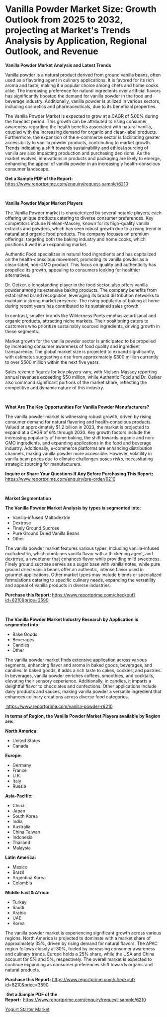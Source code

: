 <p><h1>Vanilla Powder Market Size: Growth Outlook from 2025 to 2032, projecting at Market's Trends Analysis by Application, Regional Outlook, and Revenue</h1></p><p><strong>Vanilla Powder Market Analysis and Latest Trends</strong></p>
<p><p>Vanilla powder is a natural product derived from ground vanilla beans, often used as a flavoring agent in culinary applications. It is favored for its rich aroma and taste, making it a popular choice among chefs and home cooks alike. The increasing preference for natural ingredients over artificial flavors has significantly boosted the demand for vanilla powder in the food and beverage industry. Additionally, vanilla powder is utilized in various sectors, including cosmetics and pharmaceuticals, due to its beneficial properties.</p><p>The Vanilla Powder Market is expected to grow at a CAGR of 5.00% during the forecast period. This growth can be attributed to rising consumer awareness regarding the health benefits associated with natural vanilla, coupled with the increasing demand for organic and clean-label products. Furthermore, the expansion of the e-commerce sector is facilitating greater accessibility to vanilla powder products, contributing to market growth. Trends indicating a shift towards sustainability and ethical sourcing of vanilla are also impacting production and purchasing decisions. As the market evolves, innovations in products and packaging are likely to emerge, enhancing the appeal of vanilla powder in an increasingly health-conscious consumer landscape.</p></p>
<p><strong>Get a Sample PDF of the Report:&nbsp;</strong> <a href="https://www.reportprime.com/enquiry/request-sample/6210?utm_campaign=3492&utm_medium=2&utm_source=Github&utm_content=ia&utm_term=19032025&utm_id=vanilla-powder">https://www.reportprime.com/enquiry/request-sample/6210</a></p>
<p>&nbsp;</p>
<p><strong>Vanilla Powder Major Market Players</strong></p>
<p><p>The Vanilla Powder market is characterized by several notable players, each offering unique products catering to diverse consumer preferences. Key competitors include Nielsen-Massey, known for its high-quality vanilla extracts and powders, which has seen robust growth due to a rising trend in natural and organic food products. The company focuses on premium offerings, targeting both the baking industry and home cooks, which positions it well in an expanding market.</p><p>Authentic Food specializes in natural food ingredients and has capitalized on the health-conscious movement, promoting its vanilla powder as a clean-label, non-GMO product. This focus on quality and authenticity has propelled its growth, appealing to consumers looking for healthier alternatives.</p><p>Dr. Oetker, a longstanding player in the food sector, also offers vanilla powder among its extensive baking products. The company benefits from established brand recognition, leveraging its broad distribution networks to maintain a strong market presence. The rising popularity of baking at home during recent years has contributed to its sustained sales growth.</p><p>In contrast, smaller brands like Wilderness Poets emphasize artisanal and organic products, attracting niche markets. Their positioning caters to customers who prioritize sustainably sourced ingredients, driving growth in these segments.</p><p>Market growth for the vanilla powder sector is anticipated to be propelled by increasing consumer awareness of food quality and ingredient transparency. The global market size is projected to expand significantly, with estimates suggesting a rise from approximately $300 million currently to over $500 million within the next five years.</p><p>Sales revenue figures for key players vary, with Nielsen-Massey reporting annual revenues exceeding $50 million, while Authentic Food and Dr. Oetker also command significant portions of the market share, reflecting the competitive and dynamic nature of this industry.</p></p>
<p>&nbsp;</p>
<p><strong>What Are The Key Opportunities For Vanilla Powder Manufacturers?</strong></p>
<p><p>The vanilla powder market is witnessing robust growth, driven by rising consumer demand for natural flavoring and health-conscious products. Valued at approximately $1.2 billion in 2023, the market is projected to expand at a CAGR of 6% through 2030. Key growth factors include the increasing popularity of home baking, the shift towards organic and non-GMO ingredients, and expanding applications in the food and beverage industry. Additionally, e-commerce platforms are enhancing distribution channels, making vanilla powder more accessible. However, volatility in vanilla bean prices due to climatic challenges poses risks, necessitating strategic sourcing for manufacturers.</p></p>
<p><strong>Inquire or Share Your Questions If Any Before Purchasing This Report:</strong> <a href="https://www.reportprime.com/enquiry/pre-order/6210?utm_campaign=3492&utm_medium=2&utm_source=Github&utm_content=ia&utm_term=19032025&utm_id=vanilla-powder">https://www.reportprime.com/enquiry/pre-order/6210</a></p>
<p>&nbsp;</p>
<p><strong>Market Segmentation</strong></p>
<p><strong>The Vanilla Powder Market Analysis by types is segmented into:</strong></p>
<p><ul><li>Vanilla-infused Maltodextrin</li><li>Dextrose</li><li>Finely Ground Sucrose</li><li>Pure Ground Dried Vanilla Beans</li><li>Other</li></ul></p>
<p><p>The vanilla powder market features various types, including vanilla-infused maltodextrin, which combines vanilla flavor with a thickening agent, and dextrose, a sweetener that enhances flavor while providing mild sweetness. Finely ground sucrose serves as a sugar base with vanilla notes, while pure ground dried vanilla beans offer an authentic, intense flavor used in gourmet applications. Other market types may include blends or specialized formulations catering to specific culinary needs, expanding the versatility and appeal of vanilla products in diverse industries.</p></p>
<p><strong>Purchase this Report:&nbsp;</strong><a href="https://www.reportprime.com/checkout?id=6210&price=3590&utm_campaign=3492&utm_medium=2&utm_source=Github&utm_content=ia&utm_term=19032025&utm_id=vanilla-powder">https://www.reportprime.com/checkout?id=6210&price=3590</a></p>
<p>&nbsp;</p>
<p><strong>The Vanilla Powder Market Industry Research by Application is segmented into:</strong></p>
<p><ul><li>Bake Goods</li><li>Beverages</li><li>Candies</li><li>Other</li></ul></p>
<p><p>The vanilla powder market finds extensive application across various segments, enhancing flavor and aroma in baked goods, beverages, and candies. In baked goods, it adds a rich taste to cakes, cookies, and pastries. In beverages, vanilla powder enriches coffees, smoothies, and cocktails, elevating their sensory experience. Additionally, in candies, it imparts a delightful flavor to chocolates and confections. Other applications include dairy products and sauces, making vanilla powder a versatile ingredient that enhances culinary creations across diverse food categories.</p></p>
<p><a href="https://www.reportprime.com/vanilla-powder-r6210?utm_campaign=3492&utm_medium=2&utm_source=Github&utm_content=ia&utm_term=19032025&utm_id=vanilla-powder">&nbsp;https://www.reportprime.com/vanilla-powder-r6210</a></p>
<p><strong>In terms of Region, the Vanilla Powder Market Players available by Region are:</strong></p>
<p>
    <p> <strong> North America: </strong>
        <ul>
            <li>United States</li>
            <li>Canada</li>
        </ul>
        </p> 
    <p> <strong> Europe: </strong>
        <ul>
            <li>Germany</li>
            <li>France</li>
            <li>U.K.</li>
            <li>Italy</li>
            <li>Russia</li>
        </ul>
        </p> 
    <p> <strong> Asia-Pacific: </strong>
        <ul>
            <li>China</li>
            <li>Japan</li>
            <li>South Korea</li>
            <li>India</li>
            <li>Australia</li>
            <li>China Taiwan</li>
            <li>Indonesia</li>
            <li>Thailand</li>
            <li>Malaysia</li>
        </ul>
        </p> 
    <p> <strong> Latin America: </strong>
        <ul>
            <li>Mexico</li>
            <li>Brazil</li>
            <li>Argentina Korea</li>
            <li>Colombia</li>
        </ul>
        </p> 
    <p> <strong> Middle East & Africa: </strong>
        <ul>
            <li>Turkey</li>
            <li>Saudi</li>
            <li>Arabia</li>
            <li>UAE</li>
            <li>Korea</li>
        </ul>
    </p>
    </p>
<p><p>The vanilla powder market is experiencing significant growth across various regions. North America is projected to dominate with a market share of approximately 35%, driven by rising demand for natural flavors. The APAC region follows closely at 30%, fueled by increasing consumer awareness and culinary trends. Europe holds a 25% share, while the USA and China account for 5% and 5%, respectively. The overall market is expected to continue expanding as consumer preferences shift towards organic and natural products.</p></p>
<p><strong>Purchase this Report: </strong><a href="https://www.reportprime.com/checkout?id=6210&price=3590&utm_campaign=3492&utm_medium=2&utm_source=Github&utm_content=ia&utm_term=19032025&utm_id=vanilla-powder">https://www.reportprime.com/checkout?id=6210&price=3590</a></p>
<p>&nbsp;<strong>Get a Sample PDF of the Report:&nbsp;&nbsp;</strong><a href="https://www.reportprime.com/enquiry/request-sample/6210?utm_campaign=3492&utm_medium=2&utm_source=Github&utm_content=ia&utm_term=19032025&utm_id=vanilla-powder">https://www.reportprime.com/enquiry/request-sample/6210</a></p>
<p><strong></strong></p>
<p><p><a href="https://github.com/ugurgyuri/Market-Research-Report-List-1/blob/main/yogurt-starter-market.md?utm_campaign=3492&utm_medium=2&utm_source=Github&utm_content=ia&utm_term=19032025&utm_id=vanilla-powder">Yogurt Starter Market</a></p></p>